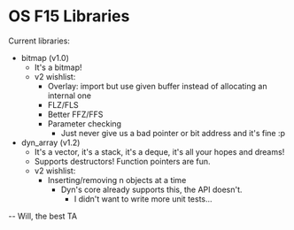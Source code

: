 # OS F15 Libraries
Current libraries:
- bitmap (v1.0)
	- It's a bitmap!
	- v2 wishlist:
		- Overlay: import but use given buffer instead of allocating an internal one
		- FLZ/FLS
		- Better FFZ/FFS
		- Parameter checking
			- Just never give us a bad pointer or bit address and it's fine :p
- dyn_array (v1.2)
	- It's a vector, it's a stack, it's a deque, it's all your hopes and dreams!
	- Supports destructors! Function pointers are fun.
	- v2 wishlist:
		- Inserting/removing n objects at a time
		    - Dyn's core already supports this, the API doesn't.
		    	- I didn't want to write more unit tests...


-- Will, the best TA
